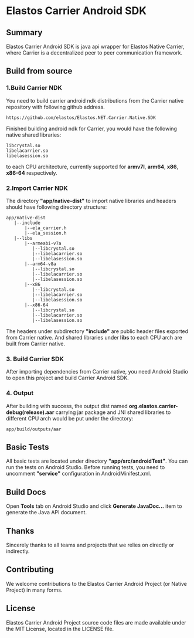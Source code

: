 Elastos Carrier Android SDK
===========================
## Summary

Elastos Carrier Android SDK is java api wrapper for Elastos Native Carrier, where Carrier is a decentralized peer to peer communication framework.

## Build from source

### 1.Build Carrier NDK

You need to build carrier android ndk distributions from the Carrier native repository with following github address.

```
https://github.com/elastos/Elastos.NET.Carrier.Native.SDK
```

Finished building android ndk for Carrier, you would have the following native shared libraries:

```
libcrystal.so
libelacarrier.so
libelasession.so
```

to each CPU architecture, currently supported for **armv7l**, **arm64**, **x86**, **x86-64** respectively.

### 2.Import Carrier NDK

The directory **"app/native-dist"** to import native libraries and headers should have following directory structure:

```
app/native-dist
   |--include
       |--ela_carrier.h
       |--ela_session.h
   |--libs
       |--armeabi-v7a
          |--libcrystal.so
          |--libelacarrier.so
          |--libelasession.so
       |--arm64-v8a
          |--libcrystal.so
          |--libelacarrier.so
          |--libelasession.so
       |--x86
          |--libcrystal.so
          |--libelacarrier.so
          |--libelasession.so
       |--x86-64
          |--libcrystal.so
          |--libelacarrier.so
          |--libelasession.so
```

The headers under subdirectory **"include"** are public header files exported from Carrier native. And shared libraries under **libs** to each CPU arch are built from Carrier native.

### 3. Build Carrier SDK

After importing dependencies from Carrier native, you need Android Studio to open this project and build Carrier Android SDK.

### 4. Output

After building with success, the output dist named **org.elastos.carrier-debug(release).aar** carrying jar package and JNI shared libraries to different CPU arch would be put under the directory:

```
app/build/outputs/aar
```

## Basic Tests

All basic tests are located under directory **"app/src/androidTest"**. You can run the tests on Android Studio. Before running tests, you need to uncomment **"service"** configuration in AndroidMinifest.xml.

## Build Docs

Open **Tools** tab on Android Studio and click **Generate JavaDoc...** item to generate the Java API document.

## Thanks

Sincerely thanks to all teams and projects that we relies on directly or indirectly.

## Contributing

We welcome contributions to the Elastos Carrier Android Project (or Native Project) in many forms.

## License

Elastos Carrier Android Project source code files are made available under the MIT License, located in the LICENSE file. 
